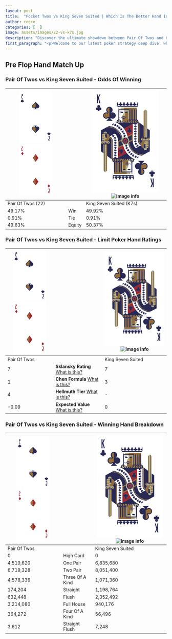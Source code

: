 ```yaml
---
layout: post
title:  "Pocket Twos Vs King Seven Suited | Which Is The Better Hand In Poker? A Complete Guide"
author: reece
categories: [  ]
image: assets/images/22-vs-k7s.jpg
description: "Discover the ultimate showdown between Pair Of Twos and King Seven Suited in poker! Uncover the odds, strategies, and scenarios where one hand triumphs over the other. Get ready to up your poker game with this thrilling analysis."
first_paragraph: "<p>Welcome to our latest poker strategy deep dive, where we're pitting two distinct hands against each other in a high-stakes showdown: Pair Of Twos vs King Seven Suited.</p><p>In the dynamic world of poker, every decision counts, and knowing which hand holds the upper hand is key to your success at the table.</p><p>In this article, we'll dissect these two hands, explore the scenarios where one dominates the other, and equip you with the knowledge to make strategic choices that can tip the odds in your favor.</p><p>Get ready to unravel the intriguing dynamics of these poker hands and elevate your game to new heights.</p>"
---
```




[comment]: # (sp0)

## Pre Flop Hand Match Up

<div class="table hand-ratings" markdown="1"> 



### Pair Of Twos vs King Seven Suited - Odds Of Winning


    
| ![image info](assets/images/hand1/2.png) ![image info](assets/images/hand1/2o.png) |  | ![image info](assets/images/hand2/K.png) ![image info](assets/images/hand2/7s.png) |
| -------- | -------- | -------- |
| Pair Of Twos (22) |  | King Seven Suited (K7s) |
| 49.17% | Win | 49.92% |
| 0.91% | Tie | 0.91% |
| 49.63% | Equity | 50.37% |




[comment]: # (sp1)



### Pair Of Twos vs King Seven Suited - Limit Poker Hand Ratings


    
| ![image info](assets/images/hand1/2.png) ![image info](assets/images/hand1/2o.png) |  | ![image info](assets/images/hand2/K.png) ![image info](assets/images/hand2/7s.png) |
| -------- | -------- | -------- |
| Pair Of Twos |  | King Seven Suited |
| 7 | **Sklansky Rating** [What is this?](/sklansky-rating-explained) | 7 |
| 1 | **Chen Formula** [What is this?](/chen-formula-explained) | 3 |
| 4 | **Hellmuth Tier** [What is this?](/Hellmuth-tier-explained) | - |
| -0.09 | **Expected Value** [What is this?](/expected-value-explained) | 0 |




[comment]: # (sp2)



### Pair Of Twos vs King Seven Suited - Winning Hand Breakdown


    
| ![image info](assets/images/hand1/2.png) ![image info](assets/images/hand1/2o.png) |  | ![image info](assets/images/hand2/K.png) ![image info](assets/images/hand2/7s.png) |
| -------- | -------- | -------- |
| Pair Of Twos |  | King Seven Suited |
| 0 | High Card | 0 |
| 4,519,620 | One Pair | 6,835,680 |
| 6,719,328 | Two Pair | 8,051,400 |
| 4,578,336 | Three Of A Kind | 1,071,360 |
| 174,204 | Straight | 1,198,764 |
| 632,448 | Flush | 2,352,492 |
| 3,214,080 | Full House | 940,176 |
| 364,272 | Four Of A Kind | 56,496 |
| 3,612 | Straight Flush | 7,248 |




[comment]: # (sp3)



</div>

[comment]: # (sp4)



[comment]: # (sp5)

